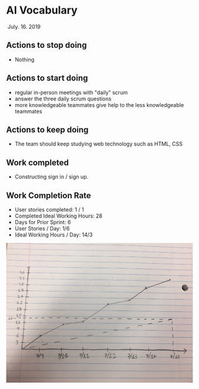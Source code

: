 # AI Vocabulary

​																										July. 16. 2019

## Actions to stop doing 

- Nothing 

## Actions to start doing

- regular in-person meetings with "daily" scrum
- answer the three daily scrum questions
- more knowledgeable teammates give help to the less knowledgeable teammates

## Actions to keep doing

- The team should keep studying web technology such as HTML, CSS

## Work completed 

- Constructing sign in / sign up.

## Work Completion Rate
- User stories completed: 1 / 1
- Completed Ideal Working Hours: 28
- Days for Prior Sprint: 6
- User Stories / Day: 1/6 
- Ideal Working Hours / Day: 14/3

![burnupChart](./finalBurnUpChart.jpeg)
